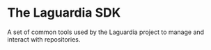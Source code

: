 # The Laguardia SDK

A set of common tools used by the Laguardia project to manage and interact with repositories.
